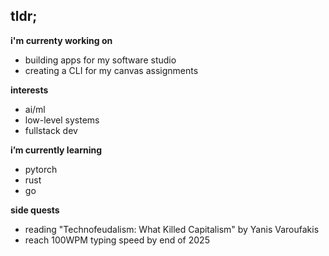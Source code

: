 ## tldr;

**i'm currenty working on** 
- building apps for my software studio
- creating a CLI for my canvas assignments

**interests**
- ai/ml
- low-level systems
- fullstack dev

**i’m currently learning** 
- pytorch
- rust
- go

**side quests**
- reading "Technofeudalism: What Killed Capitalism" by Yanis Varoufakis
- reach 100WPM typing speed by end of 2025

